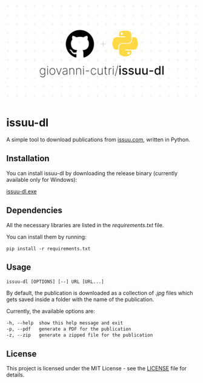 ![Socialify](https://github.com/giovanni-cutri/issuu-dl/blob/main/resources/socialify-logo.png)

# issuu-dl
 
A simple tool to download publications from [issuu.com](https://issuu.com/), written in Python.

## Installation

You can install issuu-dl by downloading the release binary (currently available only for Windows):

[issuu-dl.exe](https://github.com/giovanni-cutri/issuu-dl/releases/download/v1.0.0/issuu-dl.exe)


## Dependencies

All the necessary libraries are listed in the *requirements.txt* file.

You can install them by running:

```
pip install -r requirements.txt
```

## Usage

```
issuu-dl [OPTIONS] [--] URL [URL...] 
```

By default, the publication is downloaded as a collection of *.jpg* files which gets saved inside a folder with the name of the publication.

Currently, the available options are:

```
-h, --help  show this help message and exit
-p, --pdf   generate a PDF for the publication
-z, --zip   generate a zipped file for the publication
```

## License

This project is licensed under the MIT License - see the [LICENSE](https://github.com/giovanni-cutri/issuu-downloader/blob/main/LICENSE) file for details.
